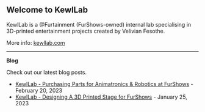<h2>Welcome to KewlLab</h2>

KewlLab is a @Furtainment (FurShows-owned) internal lab specialising in 3D-printed entertainment projects created by Velivian Fesothe.

More info: <a href="https://kewllab.com">kewllab.com</a>

<hr style="border: none; border-top: 1px solid grey;">

<b>Blog</b>

Check out our latest blog posts.

<ul>
  <li><a href="https://www.kewllab.com/2023/02/purchasing-parts-for-robotics.html">KewlLab - Purchasing Parts for Animatronics & Robotics at FurShows</a> - February 20, 2023</li>
  <li><a href="https://www.kewllab.com/2023/01/designing-a-3d-printed-stage-for-furshows.html">KewlLab - Designing A 3D Printed Stage for FurShows</a> - January 25, 2023</li>
</ul>
